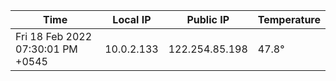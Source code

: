 | Time     | Local IP | Public IP | Temperature |
| ----------- | ----------- | ----------- | ----------- |
| Fri 18 Feb 2022 07:30:01 PM +0545      | 10.0.2.133     | 122.254.85.198  | 47.8° |
